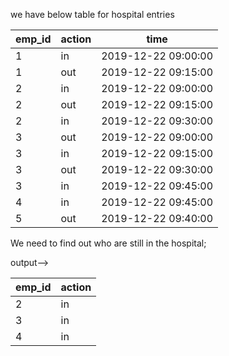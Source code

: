 we have below table for hospital entries

| emp_id | action | time                 |
|--------|--------|----------------------|
| 1      | in     | 2019-12-22 09:00:00 |
| 1      | out    | 2019-12-22 09:15:00 |
| 2      | in     | 2019-12-22 09:00:00 |
| 2      | out    | 2019-12-22 09:15:00 |
| 2      | in     | 2019-12-22 09:30:00 |
| 3      | out    | 2019-12-22 09:00:00 |
| 3      | in     | 2019-12-22 09:15:00 |
| 3      | out    | 2019-12-22 09:30:00 |
| 3      | in     | 2019-12-22 09:45:00 |
| 4      | in     | 2019-12-22 09:45:00 |
| 5      | out    | 2019-12-22 09:40:00 |


We need to find out who are still in the hospital;

output-->


| emp_id | action |
|--------|--------|
| 2      | in     |
| 3      | in     |
| 4      | in     |
